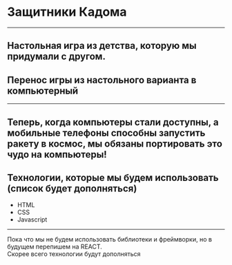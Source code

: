 # Защитники Кадома  
---  
Настольная игра из детства, которую мы придумали с другом.  
---  
## Перенос игры из настольного варианта в компьютерный  
---  
Теперь, когда компьютеры стали доступны, а мобильные телефоны способны запустить ракету в космос, мы обязаны портировать это чудо на компьютеры!  
---  
## Технологии, которые мы будем использовать (список будет дополняться)
- HTML  
- CSS  
- Javascript  
---
Пока что мы не будем использовать библиотеки и фреймворки, но в будущем перепишем на REACT.  
Скорее всего технологии будут дополняться